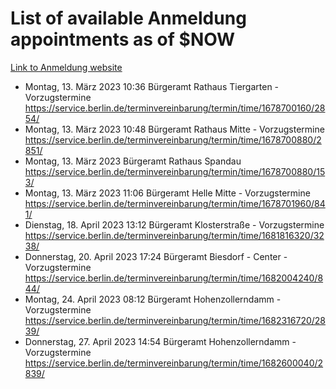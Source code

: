 # List of available Anmeldung appointments as of $NOW
[Link to Anmeldung website](https://service.berlin.de/terminvereinbarung/termin/tag.php?termin=1&anliegen[]=120686&dienstleisterlist=122210,122217,327316,122219,327312,122227,327314,122231,327346,122243,327348,122254,122252,329742,122260,329745,122262,329748,122271,327278,122273,327274,122277,327276,330436,122280,327294,122282,327290,122284,327292,122291,327270,122285,327266,122286,327264,122296,327268,150230,329760,122297,327286,122294,327284,122312,329763,122314,329775,122304,327330,122311,327334,122309,327332,317869,122281,327352,122279,329772,122283,122276,327324,122274,327326,122267,329766,122246,327318,122251,327320,122257,327322,122208,327298,122226,327300&herkunft=http%3A%2F%2Fservice.berlin.de%2Fdienstleistung%2F120686%2F)
- Montag, 13. März 2023 10:36 Bürgeramt Rathaus Tiergarten - Vorzugstermine https://service.berlin.de/terminvereinbarung/termin/time/1678700160/2854/
- Montag, 13. März 2023 10:48 Bürgeramt Rathaus Mitte - Vorzugstermine https://service.berlin.de/terminvereinbarung/termin/time/1678700880/2851/
- Montag, 13. März 2023  Bürgeramt Rathaus Spandau https://service.berlin.de/terminvereinbarung/termin/time/1678700880/153/
- Montag, 13. März 2023 11:06 Bürgeramt Helle Mitte - Vorzugstermine https://service.berlin.de/terminvereinbarung/termin/time/1678701960/841/
- Dienstag, 18. April 2023 13:12 Bürgeramt Klosterstraße - Vorzugstermine https://service.berlin.de/terminvereinbarung/termin/time/1681816320/3238/
- Donnerstag, 20. April 2023 17:24 Bürgeramt Biesdorf - Center - Vorzugstermine https://service.berlin.de/terminvereinbarung/termin/time/1682004240/844/
- Montag, 24. April 2023 08:12 Bürgeramt Hohenzollerndamm - Vorzugstermine https://service.berlin.de/terminvereinbarung/termin/time/1682316720/2839/
- Donnerstag, 27. April 2023 14:54 Bürgeramt Hohenzollerndamm - Vorzugstermine https://service.berlin.de/terminvereinbarung/termin/time/1682600040/2839/
